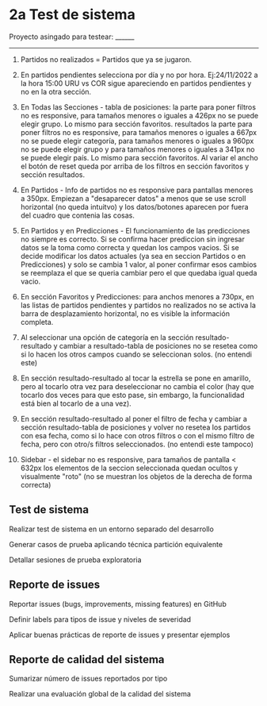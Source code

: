 # 2a Test de sistema

Proyecto asingado para testear: ______

----------------------------------------------

1) Partidos no realizados = Partidos que ya se jugaron.


2) En partidos pendientes selecciona por día y no por hora.
Ej:24/11/2022 a la hora 15:00 URU vs COR sigue apareciendo en partidos pendientes y no en la otra sección.


3) En Todas las Secciones - 
tabla de posiciones: la parte para poner filtros no es responsive, para tamaños menores o iguales a 426px no se puede elegir grupo.
Lo mismo para sección favoritos.
resultados la parte para poner filtros no es responsive, para tamaños menores o iguales a 667px no se puede elegir categoría, para tamaños menores o iguales a 960px no se puede elegir grupo y para tamaños menores o iguales a 341px no se puede elegir país.
Lo mismo para sección favoritos.
Al variar el ancho el botón de reset queda por arriba de los filtros en sección favoritos y sección resultados.


4) En Partidos - Info de partidos no es responsive para pantallas menores a 350px. Empiezan a "desaparecer datos" a menos que se use scroll horizontal (no queda intuitvo) y los datos/botones aparecen por fuera del cuadro que contenia las cosas.


5) En Partidos y en Predicciones - El funcionamiento de las predicciones no siempre es correcto. Si se confirma hacer prediccion sin ingresar datos se la toma como correcta y quedan los campos vacios. Si se decide modificar los datos actuales (ya sea en seccion Partidos o en Predicciones) y solo se cambia 1 valor, al poner confirmar esos cambios se reemplaza el que se queria cambiar pero el que quedaba igual queda vacio.


6) En sección Favoritos y Predicciones: para anchos menores a 730px, en las listas de partidos pendientes y partidos no realizados no se activa la barra de desplazamiento horizontal, no es visible la información completa.


7) Al seleccionar una opción de categoría en la sección resultado-resultado y cambiar a resultado-tabla de posiciones no se resetea como si lo hacen los otros campos cuando se seleccionan solos. (no entendi este)


8) En sección resultado-resultado al tocar la estrella se pone en amarillo, pero al tocarlo otra vez para deseleccionar no cambia el color (hay que tocarlo dos veces para que esto pase, sin embargo, la funcionalidad está bien al tocarlo de a una vez).


9) En sección resultado-resultado al poner el filtro de fecha y cambiar a sección resultado-tabla de posiciones y volver no resetea los partidos con esa fecha, como si lo hace con otros filtros o con el mismo filtro de fecha, pero con otro/s filtros seleccionados. (no entendi este tampoco)


10) Sidebar - el sidebar no es responsive, para tamaños de pantalla < 632px los elementos de la seccion seleccionada quedan ocultos y visualmente "roto" (no se muestran los objetos de la derecha de forma correcta)


## Test de sistema

Realizar test de sistema en un entorno separado del desarrollo

Generar casos de prueba aplicando técnica partición equivalente

Detallar sesiones de prueba exploratoria

## Reporte de issues

Reportar issues (bugs, improvements, missing features) en GitHub 

Definir labels para tipos de issue y niveles de severidad

Aplicar buenas prácticas de reporte de issues y presentar ejemplos

## Reporte de calidad del sistema

Sumarizar número de issues reportados por tipo

Realizar una evaluación global de la calidad del sistema